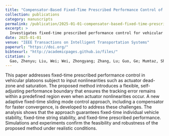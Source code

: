 ```yaml
---
title: "Compensator-Based Fixed-Time Prescribed Performance Control of Vehicular Platoon with Input Nonlinearities: A Performance Boundary Self-Adjusting Approach"
collection: publications
category: manuscripts
permalink: /publication/2025-01-01-compensator-based-fixed-time-prescribed-performance
excerpt: >
  Investigates fixed-time prescribed performance control for vehicular platoons with actuator nonlinearities, proposing a self-adjusting boundary scheme to maintain tracking error performance despite input nonlinearities.
date: 2025-01-01
venue: "IEEE Transactions on Intelligent Transportation Systems"
paperurl: "https://doi.org/"
bibtexurl: "http://academicpages.github.io/files/"
citation: >
  Gao, Zhenyu; Liu, Wei; Wei, Zhongyang; Zhang, Lu; Guo, Ge; Mumtaz, Shahid. (2024). "Compensator-Based Fixed-Time Prescribed Performance Control of Vehicular Platoon with Input Nonlinearities: A Performance Boundary Self-Adjusting Approach." *IEEE Transactions on Intelligent Transportation Systems*.
---
```

This paper addresses fixed-time prescribed performance control in vehicular platoons subject to input nonlinearities such as actuator dead-zone and saturation. The proposed method introduces a flexible, self-adjusting performance boundary that ensures the tracking error remains within a predefined region even when actuator nonlinearities occur. A new adaptive fixed-time sliding mode control approach, including a compensator for faster convergence, is developed to address these challenges. The analysis shows that the approach guarantees fixed-time individual vehicle stability, fixed-time string stability, and fixed-time prescribed performance. Simulations and experiments confirm the feasibility and robustness of the proposed method under realistic conditions.
